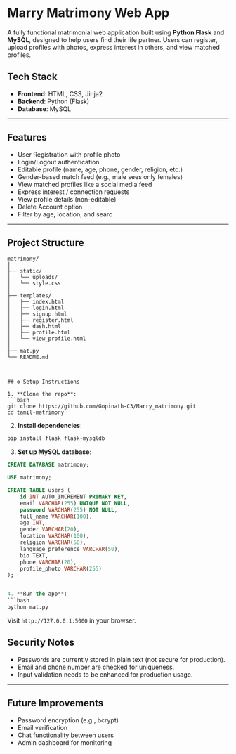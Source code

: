 
# Marry Matrimony Web App 

A fully functional matrimonial web application built using **Python Flask** and **MySQL**, designed to help users find their life partner. Users can register, upload profiles with photos, express interest in others, and view matched profiles. 

##  Tech Stack

- **Frontend**: HTML, CSS, Jinja2
- **Backend**: Python (Flask)
- **Database**: MySQL


---

## Features

-  User Registration with profile photo
-  Login/Logout authentication
-  Editable profile (name, age, phone, gender, religion, etc.)
-  Gender-based match feed (e.g., male sees only females)
-  View matched profiles like a social media feed
-  Express interest / connection requests
-  View profile details (non-editable)
-  Delete Account option
-  Filter by age, location, and searc


---

## Project Structure

```
matrimony/
│
├── static/
│   └── uploads/              
│   └── style.css             
│
├── templates/
│   ├── index.html
│   ├── login.html
│   ├── signup.html
│   ├── register.html
│   ├── dash.html
│   ├── profile.html
│   └── view_profile.html
│
├── mat.py                    
└── README.md                 



## ⚙️ Setup Instructions

1. **Clone the repo**:
```bash
git clone https://github.com/Gopinath-C3/Marry_matrimony.git
cd tamil-matrimony
```

2. **Install dependencies**:
```bash
pip install flask flask-mysqldb
```

3. **Set up MySQL database**:
```sql
CREATE DATABASE matrimony;

USE matrimony;

CREATE TABLE users (
    id INT AUTO_INCREMENT PRIMARY KEY,
    email VARCHAR(255) UNIQUE NOT NULL,
    password VARCHAR(255) NOT NULL,
    full_name VARCHAR(100),
    age INT,
    gender VARCHAR(20),
    location VARCHAR(100),
    religion VARCHAR(50),
    language_preference VARCHAR(50),
    bio TEXT,
    phone VARCHAR(20),
    profile_photo VARCHAR(255)
);


4. **Run the app**:
```bash
python mat.py
```

Visit `http://127.0.0.1:5000` in your browser.



## Security Notes

- Passwords are currently stored in plain text (not secure for production).
- Email and phone number are checked for uniqueness.
- Input validation needs to be enhanced for production usage.

---

## Future Improvements

- Password encryption (e.g., bcrypt)
- Email verification
- Chat functionality between users
- Admin dashboard for monitoring


